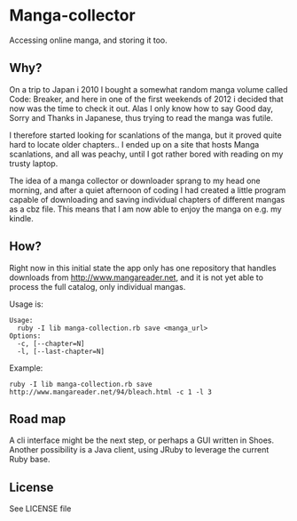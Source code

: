 Manga-collector
===============

Accessing online manga, and storing it too.

Why?
----

On a trip to Japan i 2010 I bought a somewhat random manga volume called Code: Breaker, and here in one of the first weekends of 2012 i decided that now was the time to check it out. 
Alas I only know how to say Good day, Sorry and Thanks in Japanese, thus trying to read the manga was futile.

I therefore started looking for scanlations of the manga, but it proved quite hard to locate older chapters.. 
I ended up on a site that hosts Manga scanlations, and all was peachy, until I got rather bored with reading on my trusty laptop. 

The idea of a manga collector or downloader sprang to my head one morning, and after a quiet afternoon of coding I had created a little program capable of downloading and saving individual chapters of different mangas as a cbz file. 
This means that I am now able to enjoy the manga on e.g. my kindle.

How?
----

Right now in this initial state the app only has one repository that handles downloads from http://www.mangareader.net, and it is not yet able to process the full catalog, only individual mangas. 

Usage is:

    Usage:
      ruby -I lib manga-collection.rb save <manga_url>
    Options:
      -c, [--chapter=N]
      -l, [--last-chapter=N]

Example:

    ruby -I lib manga-collection.rb save http://www.mangareader.net/94/bleach.html -c 1 -l 3

Road map
--------

A cli interface might be the next step, or perhaps a GUI written in Shoes. Another possibility is a Java client, using JRuby to leverage the current Ruby base.

License
-------
See LICENSE file

